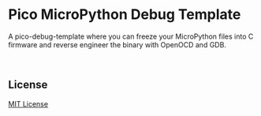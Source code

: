 # Pico MicroPython Debug Template
A pico-debug-template where you can freeze your MicroPython files into C firmware and reverse engineer the binary with OpenOCD and GDB.

<br>

## License
[MIT License](https://raw.githubusercontent.com/mytechnotalent/pico-micropython-debug-template/main/LICENSE)
